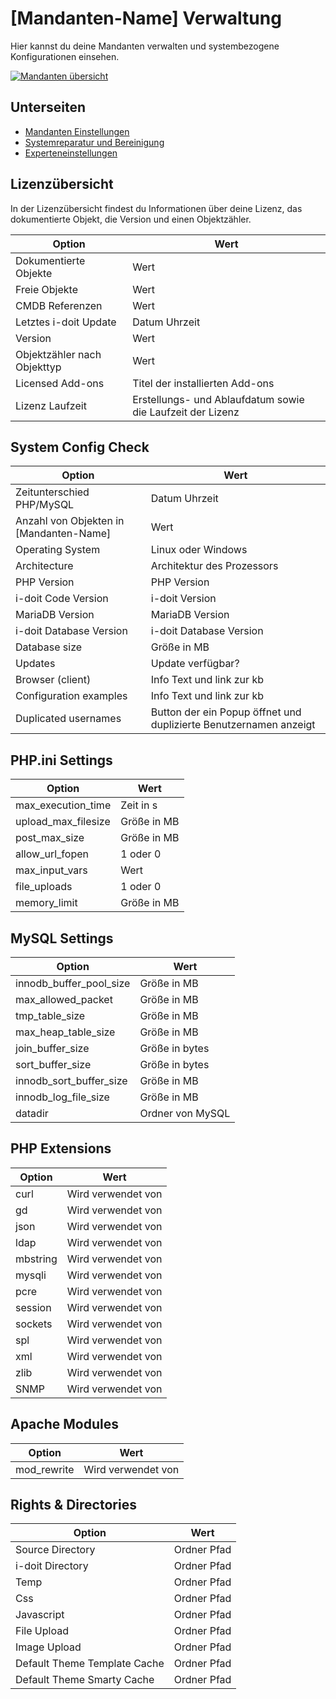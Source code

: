 # [Mandanten-Name] Verwaltung

Hier kannst du deine Mandanten verwalten und systembezogene Konfigurationen einsehen.

[![Mandanten übersicht](../../../assets/images/de/administration/verwaltung/mandanten-name-verwaltung/1-mv.png)](../../../assets/images/de/administration/verwaltung/mandanten-name-verwaltung/1-mv.png)

## Unterseiten

-   [Mandanten Einstellungen](einstellungen-mandanten-name.md)
-   [Systemreparatur und Bereinigung](systemreparatur-und-bereinigung.md)
-   [Experteneinstellungen](experteneinstellungen.md)

## Lizenzübersicht

In der Lizenzübersicht findest du Informationen über deine Lizenz, das dokumentierte Objekt, die Version und einen Objektzähler.

| Option                      | Wert                                                       |
| --------------------------- | ---------------------------------------------------------- |
| Dokumentierte Objekte       | Wert                                                       |
| Freie Objekte               | Wert                                                       |
| CMDB Referenzen             | Wert                                                       |
| Letztes i-doit Update       | Datum Uhrzeit                                              |
| Version                     | Wert                                                       |
| Objektzähler nach Objekttyp | Wert                                                       |
| Licensed Add-ons            | Titel der installierten Add-ons                            |
| Lizenz Laufzeit             | Erstellungs- und Ablaufdatum sowie die Laufzeit der Lizenz |

## System Config Check

| Option                                  | Wert                                                              |
| --------------------------------------- | ----------------------------------------------------------------- |
| Zeitunterschied PHP/MySQL               | Datum Uhrzeit                                                     |
| Anzahl von Objekten in [Mandanten-Name] | Wert                                                              |
| Operating System                        | Linux oder Windows                                                |
| Architecture                            | Architektur des Prozessors                                        |
| PHP Version                             | PHP Version                                                       |
| i-doit Code Version                     | i-doit Version                                                    |
| MariaDB Version                         | MariaDB Version                                                   |
| i-doit Database Version                 | i-doit Database Version                                           |
| Database size                           | Größe in MB                                                       |
| Updates                                 | Update verfügbar?                                                 |
| Browser (client)                        | Info Text und link zur kb                                         |
| Configuration examples                  | Info Text und link zur kb                                         |
| Duplicated usernames                    | Button der ein Popup öffnet und duplizierte Benutzernamen anzeigt |

## PHP.ini Settings

| Option              | Wert        |
| ------------------- | ----------- |
| max_execution_time  | Zeit in s   |
| upload_max_filesize | Größe in MB |
| post_max_size       | Größe in MB |
| allow_url_fopen     | 1 oder 0    |
| max_input_vars      | Wert        |
| file_uploads        | 1 oder 0    |
| memory_limit        | Größe in MB |

## MySQL Settings

| Option                  | Wert             |
| ----------------------- | ---------------- |
| innodb_buffer_pool_size | Größe in MB      |
| max_allowed_packet      | Größe in MB      |
| tmp_table_size          | Größe in MB      |
| max_heap_table_size     | Größe in MB      |
| join_buffer_size        | Größe in bytes   |
| sort_buffer_size        | Größe in bytes   |
| innodb_sort_buffer_size | Größe in MB      |
| innodb_log_file_size    | Größe in MB      |
| datadir                 | Ordner von MySQL |

## PHP Extensions

| Option   | Wert               |
| -------- | ------------------ |
| curl     | Wird verwendet von |
| gd       | Wird verwendet von |
| json     | Wird verwendet von |
| ldap     | Wird verwendet von |
| mbstring | Wird verwendet von |
| mysqli   | Wird verwendet von |
| pcre     | Wird verwendet von |
| session  | Wird verwendet von |
| sockets  | Wird verwendet von |
| spl      | Wird verwendet von |
| xml      | Wird verwendet von |
| zlib     | Wird verwendet von |
| SNMP     | Wird verwendet von |

## Apache Modules

| Option      | Wert               |
| ----------- | ------------------ |
| mod_rewrite | Wird verwendet von |

## Rights & Directories

| Option                       | Wert        |
| ---------------------------- | ----------- |
| Source Directory             | Ordner Pfad |
| i-doit Directory             | Ordner Pfad |
| Temp                         | Ordner Pfad |
| Css                          | Ordner Pfad |
| Javascript                   | Ordner Pfad |
| File Upload                  | Ordner Pfad |
| Image Upload                 | Ordner Pfad |
| Default Theme Template Cache | Ordner Pfad |
| Default Theme Smarty Cache   | Ordner Pfad |
